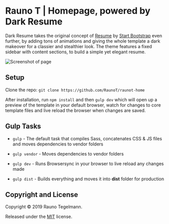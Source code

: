 # Rauno T | Homepage, powered by Dark Resume

Dark Resume takes the original concept of [Resume](https://startbootstrap.com/template-overviews/resume/) by [Start Bootstrap](http://startbootstrap.com/) even further, by adding tons of animations and giving the whole template a dark makeover for a classier and stealthier look. The theme features a fixed sidebar with content sections, to build a simple yet elegant resume.

![Screenshot of page](https://github.com/RaunoT/raunot-home/blob/master/img/screenshot.PNG?raw=true)

## Setup

Clone the repo: `git clone https://github.com/RaunoT/raunot-home`

After installation, run `npm install` and then `gulp dev` which will open up a preview of the template in your default browser, watch for changes to core template files and live reload the browser when changes are saved.

## Gulp Tasks

* `gulp` - The default task that compiles Sass, concatenates CSS & JS files and moves dependencies to vendor folders

* `gulp vendor` - Moves dependencies to vendor folders

* `gulp dev` - Runs Browsersync in your browser to live reload any changes made

* `gulp dist` - Builds everything and moves it into **dist** folder for production

## Copyright and License

Copyright © 2019 Rauno Tegelmann.

Released under the [MIT](https://github.com/RaunoT/raunot-home/blob/master/LICENSE) license.
